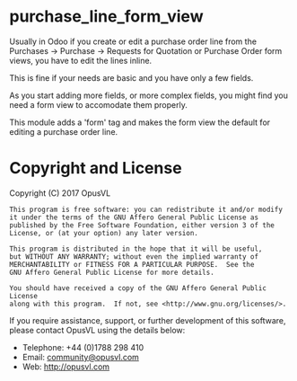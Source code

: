 # purchase_line_form_view
Usually in Odoo if you create or edit a purchase order line from the Purchases -> Purchase -> Requests for Quotation or Purchase Order form views, you have to edit the lines inline.

This is fine if your needs are basic and you have only a few fields.

As you start adding more fields, or more complex fields, you might find you need a form view to accomodate them properly.

This module adds a 'form' tag and makes the form view the default for editing a purchase order line.

# Copyright and License

Copyright (C) 2017 OpusVL

```
This program is free software: you can redistribute it and/or modify
it under the terms of the GNU Affero General Public License as
published by the Free Software Foundation, either version 3 of the
License, or (at your option) any later version.

This program is distributed in the hope that it will be useful,
but WITHOUT ANY WARRANTY; without even the implied warranty of
MERCHANTABILITY or FITNESS FOR A PARTICULAR PURPOSE.  See the
GNU Affero General Public License for more details.

You should have received a copy of the GNU Affero General Public License
along with this program.  If not, see <http://www.gnu.org/licenses/>.
```

If you require assistance, support, or further development of this
software, please contact OpusVL using the details below:

* Telephone: +44 (0)1788 298 410
* Email: community@opusvl.com
* Web: http://opusvl.com
